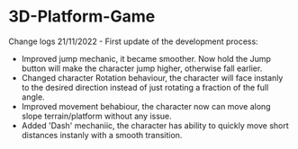 # 3D-Platform-Game
Change logs 21/11/2022 - First update of the development process:
  - Improved jump mechanic, it became smoother. Now hold the Jump button will make the character jump higher, otherwise fall earlier.
  - Changed character Rotation behaviour, the character will face instanly to the desired direction instead of just rotating a fraction of the full angle.
  - Improved movement behabiour, the character now can move along slope terrain/platform without any issue.
  - Added 'Dash' mechaniic, the character has ability to quickly move short distances instanly with a smooth transition.
  
